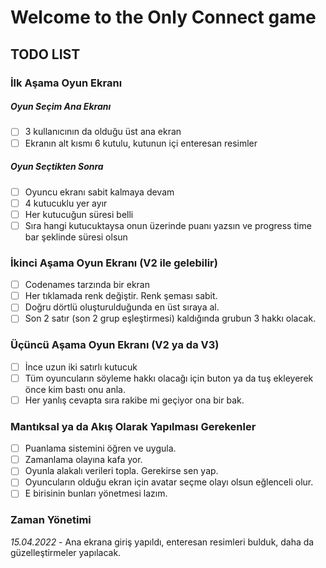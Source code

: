 # Welcome to the Only Connect game
## TODO LIST
### İlk Aşama Oyun Ekranı
##### Oyun Seçim Ana Ekranı
- [ ] 3 kullanıcının da olduğu üst ana ekran
- [ ] Ekranın alt kısmı 6 kutulu, kutunun içi enteresan resimler
##### Oyun Seçtikten Sonra
- [ ] Oyuncu ekranı sabit kalmaya devam
- [ ] 4 kutucuklu yer ayır
- [ ] Her kutucuğun süresi belli
- [ ] Sıra hangi kutucuktaysa onun üzerinde puanı yazsın ve progress time bar şeklinde süresi olsun
### İkinci Aşama Oyun Ekranı (V2 ile gelebilir)
- [ ] Codenames tarzında bir ekran
- [ ] Her tıklamada renk değiştir. Renk şeması sabit.
- [ ] Doğru dörtlü oluşturulduğunda en üst sıraya al.
- [ ] Son 2 satır (son 2 grup eşleştirmesi) kaldığında grubun 3 hakkı olacak.
### Üçüncü Aşama Oyun Ekranı (V2 ya da V3)
- [ ] İnce uzun iki satırlı kutucuk
- [ ] Tüm oyuncuların söyleme hakkı olacağı için buton ya da tuş ekleyerek önce kim bastı onu anla.
- [ ] Her yanlış cevapta sıra rakibe mi geçiyor ona bir bak.
### Mantıksal ya da Akış Olarak Yapılması Gerekenler
- [ ] Puanlama sistemini öğren ve uygula.
- [ ] Zamanlama olayına kafa yor.
- [ ] Oyunla alakalı verileri topla. Gerekirse sen yap.
- [ ] Oyuncuların olduğu ekran için avatar seçme olayı olsun eğlenceli olur.
- [ ] E birisinin bunları yönetmesi lazım.

### Zaman Yönetimi

_15.04.2022_ - Ana ekrana giriş yapıldı, enteresan resimleri bulduk, daha da güzelleştirmeler yapılacak. 